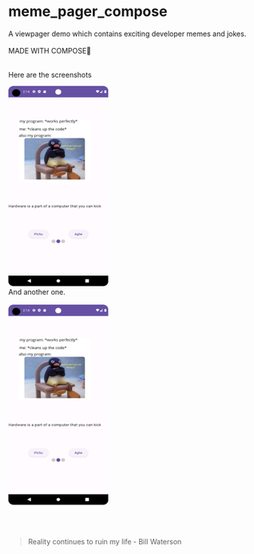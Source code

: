 # meme_pager_compose

A viewpager demo which contains exciting developer memes and jokes.<br><br>
MADE WITH COMPOSE🖤<br><br>

Here are the screenshots

<img src = "readme/ss_one.png" width="200" height="400">
<br>
And another one.
<br>
<br>

<img src = "readme/ss_one.png" width="200" height="400">

<br><br>
<blockquote>Reality continues to ruin my life - Bill Waterson</blockquote>
